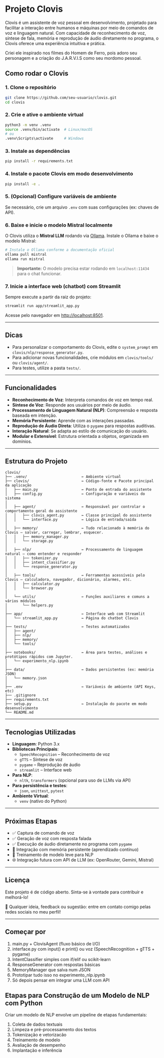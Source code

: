 # Projeto Clovis

Clovis é um assistente de voz pessoal em desenvolvimento, projetado para facilitar a interação entre humanos e máquinas por meio de comandos de voz e linguagem natural. Com capacidade de reconhecimento de voz, síntese de fala, memória e reprodução de áudio diretamente no programa, o Clovis oferece uma experiência intuitiva e prática.

Criei ele inspirado nos filmes do Homem de Ferro, pois adoro seu personagem e a criação do J.A.R.V.I.S como seu mordomo pessoal.

## Como rodar o Clovis

### 1. Clone o repositório

```bash
git clone https://github.com/seu-usuario/clovis.git
cd clovis
```

### 2. Crie e ative o ambiente virtual

```bash
python3 -m venv .venv
source .venv/bin/activate  # Linux/macOS
# ou
.venv\Scripts\activate     # Windows
```

### 3. Instale as dependências

```bash
pip install -r requirements.txt
```

### 4. Instale o pacote Clovis em modo desenvolvimento

```bash
pip install -e .
```

### 5. (Opcional) Configure variáveis de ambiente

Se necessário, crie um arquivo `.env` com suas configurações (ex: chaves de API).

### 6. Baixe e inicie o modelo Mistral localmente

O Clovis utiliza o **Mistral LLM** rodando via [Ollama](https://ollama.com/). Instale o Ollama e baixe o modelo Mistral:

```bash
# Instale o Ollama conforme a documentação oficial
ollama pull mistral
ollama run mistral
```

> **Importante:** O modelo precisa estar rodando em `localhost:11434` para o chat funcionar.

### 7. Inicie a interface web (chatbot) com Streamlit

Sempre execute a partir da raiz do projeto:

```bash
streamlit run app/streamlit_app.py
```

Acesse pelo navegador em [http://localhost:8501](http://localhost:8501).

---

## Dicas

- Para personalizar o comportamento do Clovis, edite o `system_prompt` em `clovis/nlp/response_generator.py`.
- Para adicionar novas funcionalidades, crie módulos em `clovis/tools/` ou `clovis/agent/`.
- Para testes, utilize a pasta `tests/`.

---

## Funcionalidades

- **Reconhecimento de Voz**: Interpreta comandos de voz em tempo real.
- **Síntese de Voz**: Responde aos usuários por meio de áudio.
- **Processamento de Linguagem Natural (NLP)**: Compreensão e resposta baseada em intenção.
- **Memória Persistente**: Aprende com as interações passadas.
- **Reprodução de Áudio Direta**: Utiliza o `pygame` para respostas auditivas.
- **Interação Natural**: Se adapta ao estilo de comunicação do usuário.
- **Modular e Extensível**: Estrutura orientada a objetos, organizada em domínios.

---

## Estrutura do Projeto

```
clovis/
├── .venv/                         ← Ambiente virtual
├── clovis/                        ← Código-fonte e Pacote principal da aplicação
│   ├── main.py                    ← Ponto de entrada do assistente
│   ├── config.py                  ← Configuração e variáveis do sistema
│
│   ├── agent/                     ← Responsável por controlar o comportamento geral do assistente
│   │   ├── clovis_agent.py        ← Classe principal do assistente
│   │   └── interface.py           ← Lógica de entrada/saída
│
│   ├── memory/                    ← Tudo relacionado à memória do Clovis — salvar, carregar, lembrar, esquecer.
│   │   ├── memory_manager.py
│   │   └── storage.py
│
│   ├── nlp/                       ← Processamento de linguagem natural — como entender e responder
│   │   ├── tokenizer.py
│   │   ├── intent_classifier.py
│   │   └── response_generator.py
│
│   ├── tools/                     ← Ferramentas acessíveis pelo Clovis — calculadora, navegador, dicionário, alarmes, etc.
│   │   ├── calculator.py
│   │   └── browser.py
│
│   └── utils/                     ← Funções auxiliares e comuns a vários módulos
│       └── helpers.py
│
├── app/                           ← Interface web com Streamlit
│   └── streamlit_app.py           ← Página do chatbot Clovis
│
├── tests/                         ← Testes automatizados
│   ├── agent/
│   ├── nlp/
│   ├── memory/
│   └── tools/
│
├── notebooks/                     ← Área para testes, análises e protótipos rápidos com Jupyter.
│   └── experimento_nlp.ipynb
│
├── data/                          ← Dados persistentes (ex: memória JSON)
│   └── memory.json
│
├── .env                           ← Variáveis de ambiente (API Keys, etc)
├── .gitignore
├── requirements.txt
├── setup.py                       ← Instalação do pacote em modo desenvolvimento
└── README.md
```

---

## Tecnologias Utilizadas

- **Linguagem**: Python 3.x
- **Bibliotecas Principais**:
  - `SpeechRecognition` – Reconhecimento de voz
  - `gTTS` – Síntese de voz
  - `pygame` – Reprodução de áudio
  - `streamlit` – Interface web
- **Para NLP**:
  - `nltk`, `transformers` (opcional para uso de LLMs via API)
- **Para persistência e testes**:
  - `json`, `unittest`, `pytest`
- **Ambiente Virtual**:
  - `venv` (nativo do Python)

---

## Próximas Etapas

* ✅ Captura de comando de voz
* ✅ Geração de voz com resposta falada
* ✅ Execução de áudio diretamente no programa com `pygame`
* 🔄 Integração com memória persistente (aprendizado contínuo)
* 🔬 Treinamento de modelo leve para NLP
* 🌐 Integração futura com API de LLM (ex: OpenRouter, Gemini, Mistral)

---

## Licença

Este projeto é de código aberto. Sinta-se à vontade para contribuir e melhorá-lo!

📩 Qualquer ideia, feedback ou sugestão: entre em contato comigo pelas redes sociais no meu perfil!

---

## Começar por

1. main.py + ClovisAgent (fluxo básico de I/O)
2. interface.py com input() e print() ou voz (SpeechRecognition + gTTS + pygame)
3. IntentClassifier simples com if/elif ou scikit-learn
4. ResponseGenerator com respostas básicas
5. MemoryManager que salva num JSON
6. Prototipar tudo isso no experimento_nlp.ipynb
7. Só depois pensar em integrar uma LLM com API

## Etapas para Construção de um Modelo de NLP com Python

Criar um modelo de NLP envolve um pipeline de etapas fundamentais:

1. Coleta de dados textuais
2. Limpeza e pré-processamento dos textos
3. Tokenização e vetorizacão
4. Treinamento de modelo
5. Avaliação de desempenho
6. Implantação e inferência
